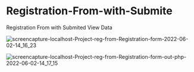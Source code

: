 # Registration-From-with-Submite
Registration From with Submited View Data


![screencapture-localhost-Project-reg-from-Registration-form-2022-06-02-14_16_23](https://user-images.githubusercontent.com/78216965/171586170-77e6e323-5c77-4c62-8594-b4aed46f501b.png)

![screencapture-localhost-Project-reg-from-Registration-form-out-php-2022-06-02-14_17_15](https://user-images.githubusercontent.com/78216965/171586318-f9cf67e1-a132-4aff-855d-5d83fb5bc99f.png)
